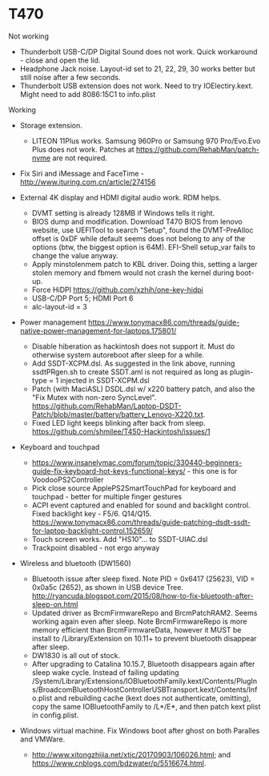 # T470

Not working
* Thunderbolt USB-C/DP Digital Sound does not work. Quick workaround - close and open the lid.
* Headphone Jack noise. Layout-id set to 21, 22, 29, 30 works better but still noise after a few seconds.
* Thunderbolt USB extension does not work. Need to try IOElectiry.kext. Might need to add 8086:15C1 to info.plist

Working
* Storage extension. 
  * LITEON 11Plus works. Samsung 960Pro or Samsung 970 Pro/Evo.Evo Plus does not work. Patches at https://github.com/RehabMan/patch-nvme are not required.
* Fix Siri and iMessage and FaceTime - http://www.ituring.com.cn/article/274156
* External 4K display and HDMI digital audio work. RDM helps.
  * DVMT setting is already 128MB if Windows tells it right.
  * BIOS dump and modification. Download T470 BIOS from lenovo website, use UEFITool to search "Setup", found the DVMT-PreAlloc offset is 0xDF while default seems does not belong to any of the options (btw, the biggest option is 64M). EFI-Shell setup_var fails to change the value anyway.
  * Apply minstolenmem patch to KBL driver. Doing this, setting a larger stolen memory and fbmem would not crash the kernel during boot-up.
  * Force HiDPI https://github.com/xzhih/one-key-hidpi
  * USB-C/DP Port 5; HDMI Port 6
  * alc-layout-id = 3
* Power management https://www.tonymacx86.com/threads/guide-native-power-management-for-laptops.175801/
  * Disable hiberation as hackintosh does not support it. Must do otherwise system autoreboot after sleep for a while.
  * Add SSDT-XCPM.dsl. As suggested in the link above, running ssdtPRgen.sh to create SSDT.aml is not required as long as plugin-type = 1 injected in SSDT-XCPM.dsl
  * Patch (with MaciASL) DSDL.dsl w/ x220 battery patch, and also the "Fix Mutex with non-zero SyncLevel". https://github.com/RehabMan/Laptop-DSDT-Patch/blob/master/battery/battery_Lenovo-X220.txt. 
  * Fixed LED light keeps blinking after back from sleep. https://github.com/shmilee/T450-Hackintosh/issues/1
* Keyboard and touchpad
  * https://www.insanelymac.com/forum/topic/330440-beginners-guide-fix-keyboard-hot-keys-functional-keys/ - this one is for VoodooPS2Controller
  * Pick close source ApplePS2SmartTouchPad for keyboard and touchpad - better for multiple finger gestures
  * ACPI event captured and enabled for sound and backlight control. Fixed backlight key - F5/6. Q14/Q15. https://www.tonymacx86.com/threads/guide-patching-dsdt-ssdt-for-laptop-backlight-control.152659/
  * Touch screen works. Add "HS10"... to SSDT-UIAC.dsl
  * Trackpoint disabled - not ergo anyway
* Wireless and bluetooth (DW1560)
  * Bluetooth issue after sleep fixed. Note PID = 0x6417 (25623), VID = 0x0a5c (2652), as shown in USB device Tree. http://ryancuda.blogspot.com/2015/08/how-to-fix-bluetooth-after-sleep-on.html
  * Updated driver as BrcmFirmwareRepo and BrcmPatchRAM2. Seems working again even after sleep. Note BrcmFirmwareRepo is more memory efficient than BrcmFirmwareData, however it MUST be install to /Library/Extension on 10.11+ to prevent bluetooth disappear after sleep.
  * DW1830 is all out of stock.
  * After upgrading to Catalina 10.15.7, Bluetooth disappears again after sleep wake cycle. Instead of failing updating /System/Library/Extensions/IOBluetoothFamily.kext/Contents/PlugIns/BroadcomBluetoothHostControllerUSBTransport.kext/Contents/Info.plist and rebuilding cache (kext does not authenticate, omitting), copy the same IOBluetoothFamily to /L*/E*, and then patch kext plist in config.plist.

* Windows virtual machine. Fix Windows boot after ghost on both Paralles and VMWare.
  * http://www.xitongzhijia.net/xtjc/20170903/106026.html; and https://www.cnblogs.com/bdzwater/p/5516674.html. 




